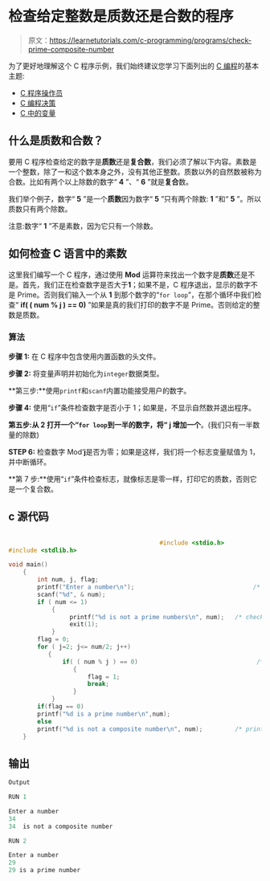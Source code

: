 # 检查给定整数是质数还是合数的程序

> 原文：<https://learnetutorials.com/c-programming/programs/check-prime-composite-number>

为了更好地理解这个 C 程序示例，我们始终建议您学习下面列出的 [C 编程](../ "C programming")的基本主题:

*   [C 程序操作员](../../c-programming/operators "C program tokens")
*   [C 编程决策](../../c-programming/decision-making-statements "C programming decision making")
*   [C 中的变量](../../c-programming/variables)

## 什么是质数和合数？

要用 C 程序检查给定的数字是**质数**还是**复合数**，我们必须了解以下内容。素数是一个整数，除了一和这个数本身之外，没有其他正整数。质数以外的自然数被称为合数。比如有两个以上除数的数字“ **4** ”、“ **6** ”就是**复合**数。

我们举个例子，数字“ **5** ”是一个**质数**因为数字“ **5** ”只有两个除数: **1** ”和“ **5** ”。所以质数只有两个除数。

注意:数字“ **1** ”不是素数，因为它只有一个除数。

## 如何检查 C 语言中的素数

这里我们编写一个 C 程序，通过使用 **Mod** 运算符来找出一个数字是**质数**还是不是。首先，我们正在检查数字是否大于**1**；如果不是，C 程序退出，显示的数字不是 Prime。否则我们输入一个从 **1** 到那个数字的“`for loop`”，在那个循环中我们检查“ **if( ( num % j ) == 0)** ”如果是真的我们打印的数字不是 Prime。否则给定的整数是质数。

### 算法

**步骤 1:** 在 C 程序中包含使用内置函数的头文件。

**步骤 2:** 将变量声明并初始化为`integer`数据类型。

**第三步:**使用`printf`和`scanf`内置功能接受用户的数字。

**步骤 4:** 使用“`if`”条件检查数字是否小于 1；如果是，不显示自然数并退出程序。

**第五步:**从 **2** 打开一个“`for loop`到一半的数字，将“ **j** 增加**一个**。(我们只有一半数量的除数)

**STEP 6:** 检查数字 Mod’**j**是否为零；如果是这样，我们将一个标志变量赋值为 1，并中断循环。

**第 7 步:**使用“`if`”条件检查标志，就像标志是零一样，打印它的质数，否则它是一个复合数。

## c 源代码

```c

                                          #include <stdio.h>
#include <stdlib.h>

void main()
    {
        int num, j, flag;
        printf("Enter a number\n");                                 /* take the input number from user */
        scanf("%d", & num);
        if ( num <= 1)
            {
                 printf("%d is not a prime numbers\n", num);   /* check whether number is less than 1 */
                 exit(1);
            }
        flag = 0;
        for ( j=2; j<= num/2; j++)
           {
               if( ( num % j ) == 0)                                 /* do the calculation using mod operator and check the given number is prime or not  */
                  {
                      flag = 1;
                      break;
                  }
            }
        if(flag == 0)
        printf("%d is a prime number\n",num);
        else
        printf("%d is not a composite number\n", num);         /* prints the output of the program */
    }

```

## 输出

```c
Output

RUN 1

Enter a number
34
34  is not a composite number

RUN 2

Enter a number
29
29 is a prime number
```